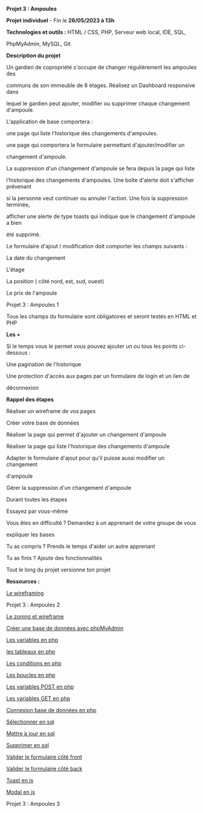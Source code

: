 <a name="br1"></a>**Projet 3 : Ampoules**

**Projet individuel** - Fin le **26/05/2023 à 13h**

**Technologies et outils :** HTML / CSS, PHP, Serveur web local, IDE, SQL,

PhpMyAdmin, MySQL, Git

**Description du projet**

Un gardien de copropriété s'occupe de changer régulièrement les ampoules des

communs de son immeuble de 8 étages. Réalisez un Dashboard responsive dans

lequel le gardien peut ajouter, modifier ou supprimer chaque changement d'ampoule.

L'application de base comportera :

une page qui liste l'historique des changements d'ampoules.

une page qui comportera le formulaire permettant d'ajouter/modifier un

changement d'ampoule.

La suppression d'un changement d'ampoule se fera depuis la page qui liste

l'historique des changements d'ampoules. Une boîte d'alerte doit s'afficher prévenant

si la personne veut continuer ou annuler l'action. Une fois la suppression terminée,

afficher une alerte de type toasts qui indique que le changement d'ampoule a bien

été supprimé.

Le formulaire d'ajout / modification doit comporter les champs suivants :

La date du changement

L'étage

La position ( côté nord, est, sud, ouest)

Le prix de l'ampoule

Projet 3 : Ampoules 1




<a name="br2"></a>Tous les champs du formulaire sont obligatoires et seront testés en HTML et PHP

**Les +**

Si le temps vous le permet vous pouvez ajouter un ou tous les points ci-dessous :

Une pagination de l'historique

Une protection d'accès aux pages par un formulaire de login et un lien de

déconnexion

**Rappel des étapes**

Réaliser un wireframe de vos pages

Créer votre base de données

Réaliser la page qui permet d'ajouter un changement d'ampoule

Réaliser la page qui liste l'historique des changements d'ampoule

Adapter le formulaire d'ajout pour qu'il puisse aussi modifier un changement

d'ampoule

Gérer la suppression d'un changement d'ampoule

Durant toutes les étapes

Essayez par vous-même

Vous êtes en difficulté ? Demandez à un apprenant de votre groupe de vous

expliquer les bases

Tu as compris ? Prends le temps d'aider un autre apprenant

Tu as finis ? Ajoute des fonctionnalités

Tout le long du projet versionne ton projet

**Ressources :**

[Le](https://www.lafabriquedunet.fr/creation-site-vitrine/articles/wireframing-guide-complet-maquettes-fonctionnelles-web/)[ ](https://www.lafabriquedunet.fr/creation-site-vitrine/articles/wireframing-guide-complet-maquettes-fonctionnelles-web/)[wireframing](https://www.lafabriquedunet.fr/creation-site-vitrine/articles/wireframing-guide-complet-maquettes-fonctionnelles-web/)

Projet 3 : Ampoules 2




<a name="br3"></a>[Le](https://jaetheme.com/blog/wireframe-zoning-et-storyboard/)[ ](https://jaetheme.com/blog/wireframe-zoning-et-storyboard/)[zoning](https://jaetheme.com/blog/wireframe-zoning-et-storyboard/)[ ](https://jaetheme.com/blog/wireframe-zoning-et-storyboard/)[et](https://jaetheme.com/blog/wireframe-zoning-et-storyboard/)[ ](https://jaetheme.com/blog/wireframe-zoning-et-storyboard/)[wireframe](https://jaetheme.com/blog/wireframe-zoning-et-storyboard/)

[Créer](https://www.youtube.com/watch?v=IE-dmATIA4g)[ ](https://www.youtube.com/watch?v=IE-dmATIA4g)[une](https://www.youtube.com/watch?v=IE-dmATIA4g)[ ](https://www.youtube.com/watch?v=IE-dmATIA4g)[base](https://www.youtube.com/watch?v=IE-dmATIA4g)[ ](https://www.youtube.com/watch?v=IE-dmATIA4g)[de](https://www.youtube.com/watch?v=IE-dmATIA4g)[ ](https://www.youtube.com/watch?v=IE-dmATIA4g)[données](https://www.youtube.com/watch?v=IE-dmATIA4g)[ ](https://www.youtube.com/watch?v=IE-dmATIA4g)[avec](https://www.youtube.com/watch?v=IE-dmATIA4g)[ ](https://www.youtube.com/watch?v=IE-dmATIA4g)[phpMyAdmin](https://www.youtube.com/watch?v=IE-dmATIA4g)

[Les](http://www.conseil-webmaster.com/formation/php/02-variables-php.php)[ ](http://www.conseil-webmaster.com/formation/php/02-variables-php.php)[variables](http://www.conseil-webmaster.com/formation/php/02-variables-php.php)[ ](http://www.conseil-webmaster.com/formation/php/02-variables-php.php)[en](http://www.conseil-webmaster.com/formation/php/02-variables-php.php)[ ](http://www.conseil-webmaster.com/formation/php/02-variables-php.php)[php](http://www.conseil-webmaster.com/formation/php/02-variables-php.php)

[les](http://www.conseil-webmaster.com/formation/php/08-tableaux-php.php#array_indice)[ ](http://www.conseil-webmaster.com/formation/php/08-tableaux-php.php#array_indice)[tableaux](http://www.conseil-webmaster.com/formation/php/08-tableaux-php.php#array_indice)[ ](http://www.conseil-webmaster.com/formation/php/08-tableaux-php.php#array_indice)[en](http://www.conseil-webmaster.com/formation/php/08-tableaux-php.php#array_indice)[ ](http://www.conseil-webmaster.com/formation/php/08-tableaux-php.php#array_indice)[php](http://www.conseil-webmaster.com/formation/php/08-tableaux-php.php#array_indice)

[Les](http://www.conseil-webmaster.com/formation/php/06-structures-conditionnelles-php.php#condition1)[ ](http://www.conseil-webmaster.com/formation/php/06-structures-conditionnelles-php.php#condition1)[conditions](http://www.conseil-webmaster.com/formation/php/06-structures-conditionnelles-php.php#condition1)[ ](http://www.conseil-webmaster.com/formation/php/06-structures-conditionnelles-php.php#condition1)[en](http://www.conseil-webmaster.com/formation/php/06-structures-conditionnelles-php.php#condition1)[ ](http://www.conseil-webmaster.com/formation/php/06-structures-conditionnelles-php.php#condition1)[php](http://www.conseil-webmaster.com/formation/php/06-structures-conditionnelles-php.php#condition1)

[Les](http://www.conseil-webmaster.com/formation/php/07-boucles-php.php#for)[ ](http://www.conseil-webmaster.com/formation/php/07-boucles-php.php#for)[boucles](http://www.conseil-webmaster.com/formation/php/07-boucles-php.php#for)[ ](http://www.conseil-webmaster.com/formation/php/07-boucles-php.php#for)[en](http://www.conseil-webmaster.com/formation/php/07-boucles-php.php#for)[ ](http://www.conseil-webmaster.com/formation/php/07-boucles-php.php#for)[php](http://www.conseil-webmaster.com/formation/php/07-boucles-php.php#for)

[Les](http://www.conseil-webmaster.com/formation/php/09-variables-post-php.php)[ ](http://www.conseil-webmaster.com/formation/php/09-variables-post-php.php)[variables](http://www.conseil-webmaster.com/formation/php/09-variables-post-php.php)[ ](http://www.conseil-webmaster.com/formation/php/09-variables-post-php.php)[POST](http://www.conseil-webmaster.com/formation/php/09-variables-post-php.php)[ ](http://www.conseil-webmaster.com/formation/php/09-variables-post-php.php)[en](http://www.conseil-webmaster.com/formation/php/09-variables-post-php.php)[ ](http://www.conseil-webmaster.com/formation/php/09-variables-post-php.php)[php](http://www.conseil-webmaster.com/formation/php/09-variables-post-php.php)

[Les](http://www.conseil-webmaster.com/formation/php/09-variables-get-php.php)[ ](http://www.conseil-webmaster.com/formation/php/09-variables-get-php.php)[variables](http://www.conseil-webmaster.com/formation/php/09-variables-get-php.php)[ ](http://www.conseil-webmaster.com/formation/php/09-variables-get-php.php)[GET](http://www.conseil-webmaster.com/formation/php/09-variables-get-php.php)[ ](http://www.conseil-webmaster.com/formation/php/09-variables-get-php.php)[en](http://www.conseil-webmaster.com/formation/php/09-variables-get-php.php)[ ](http://www.conseil-webmaster.com/formation/php/09-variables-get-php.php)[php](http://www.conseil-webmaster.com/formation/php/09-variables-get-php.php)

[Connexion](https://github.com/Arnaud1709/Cours-PHP-SQL/blob/master/tuto.md)[ ](https://github.com/Arnaud1709/Cours-PHP-SQL/blob/master/tuto.md)[base](https://github.com/Arnaud1709/Cours-PHP-SQL/blob/master/tuto.md)[ ](https://github.com/Arnaud1709/Cours-PHP-SQL/blob/master/tuto.md)[de](https://github.com/Arnaud1709/Cours-PHP-SQL/blob/master/tuto.md)[ ](https://github.com/Arnaud1709/Cours-PHP-SQL/blob/master/tuto.md)[données](https://github.com/Arnaud1709/Cours-PHP-SQL/blob/master/tuto.md)[ ](https://github.com/Arnaud1709/Cours-PHP-SQL/blob/master/tuto.md)[en](https://github.com/Arnaud1709/Cours-PHP-SQL/blob/master/tuto.md)[ ](https://github.com/Arnaud1709/Cours-PHP-SQL/blob/master/tuto.md)[php](https://github.com/Arnaud1709/Cours-PHP-SQL/blob/master/tuto.md)

[Sélectionner](https://sql.sh/cours/select)[ ](https://sql.sh/cours/select)[en](https://sql.sh/cours/select)[ ](https://sql.sh/cours/select)[sql](https://sql.sh/cours/select)

[Mettre](https://sql.sh/cours/update)[ ](https://sql.sh/cours/update)[à](https://sql.sh/cours/update)[ ](https://sql.sh/cours/update)[jour](https://sql.sh/cours/update)[ ](https://sql.sh/cours/update)[en](https://sql.sh/cours/update)[ ](https://sql.sh/cours/update)[sql](https://sql.sh/cours/update)

[Supprimer](https://sql.sh/cours/delete)[ ](https://sql.sh/cours/delete)[en](https://sql.sh/cours/delete)[ ](https://sql.sh/cours/delete)[sql](https://sql.sh/cours/delete)

[Valider](https://developer.mozilla.org/fr/docs/Web/Guide/HTML/Formulaires/Validation_donnees_formulaire)[ ](https://developer.mozilla.org/fr/docs/Web/Guide/HTML/Formulaires/Validation_donnees_formulaire)[le](https://developer.mozilla.org/fr/docs/Web/Guide/HTML/Formulaires/Validation_donnees_formulaire)[ ](https://developer.mozilla.org/fr/docs/Web/Guide/HTML/Formulaires/Validation_donnees_formulaire)[formulaire](https://developer.mozilla.org/fr/docs/Web/Guide/HTML/Formulaires/Validation_donnees_formulaire)[ ](https://developer.mozilla.org/fr/docs/Web/Guide/HTML/Formulaires/Validation_donnees_formulaire)[côté](https://developer.mozilla.org/fr/docs/Web/Guide/HTML/Formulaires/Validation_donnees_formulaire)[ ](https://developer.mozilla.org/fr/docs/Web/Guide/HTML/Formulaires/Validation_donnees_formulaire)[front](https://developer.mozilla.org/fr/docs/Web/Guide/HTML/Formulaires/Validation_donnees_formulaire)

[Valider](https://www.youtube.com/watch?v=X95WkWdCnwQ)[ ](https://www.youtube.com/watch?v=X95WkWdCnwQ)[le](https://www.youtube.com/watch?v=X95WkWdCnwQ)[ ](https://www.youtube.com/watch?v=X95WkWdCnwQ)[formulaire](https://www.youtube.com/watch?v=X95WkWdCnwQ)[ ](https://www.youtube.com/watch?v=X95WkWdCnwQ)[côté](https://www.youtube.com/watch?v=X95WkWdCnwQ)[ ](https://www.youtube.com/watch?v=X95WkWdCnwQ)[back](https://www.youtube.com/watch?v=X95WkWdCnwQ)

[Toast](https://www.w3schools.com/howto/howto_js_snackbar.asp)[ ](https://www.w3schools.com/howto/howto_js_snackbar.asp)[en](https://www.w3schools.com/howto/howto_js_snackbar.asp)[ ](https://www.w3schools.com/howto/howto_js_snackbar.asp)[js](https://www.w3schools.com/howto/howto_js_snackbar.asp)

[Modal](https://www.w3schools.com/howto/howto_css_modals.asp)[ ](https://www.w3schools.com/howto/howto_css_modals.asp)[en](https://www.w3schools.com/howto/howto_css_modals.asp)[ ](https://www.w3schools.com/howto/howto_css_modals.asp)[js](https://www.w3schools.com/howto/howto_css_modals.asp)

Projet 3 : Ampoules 3
